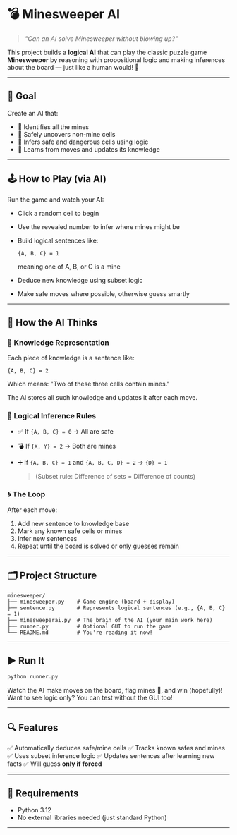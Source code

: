 # 💣 Minesweeper AI

> *"Can an AI solve Minesweeper without blowing up?"*

This project builds a **logical AI** that can play the classic puzzle game **Minesweeper** by reasoning with propositional logic and making inferences about the board — just like a human would! 🧠

---

## 🎯 Goal

Create an AI that:

* 🚩 Identifies all the mines
* 🛟 Safely uncovers non-mine cells
* 🤔 Infers safe and dangerous cells using logic
* 🧠 Learns from moves and updates its knowledge

---

## 🕹️ How to Play (via AI)

Run the game and watch your AI:

* Click a random cell to begin
* Use the revealed number to infer where mines might be
* Build logical sentences like:

  ```
  {A, B, C} = 1
  ```

  meaning one of A, B, or C is a mine
* Deduce new knowledge using subset logic
* Make safe moves where possible, otherwise guess smartly

---

## 🧠 How the AI Thinks

### 🧩 Knowledge Representation

Each piece of knowledge is a sentence like:

```
{A, B, C} = 2
```

Which means: "Two of these three cells contain mines."

The AI stores all such knowledge and updates it after each move.

### 🧮 Logical Inference Rules

* ✅ If `{A, B, C} = 0` → All are safe
* 💣 If `{X, Y} = 2` → Both are mines
* ➕ If `{A, B, C} = 1` and `{A, B, C, D} = 2` → `{D} = 1`

  > (Subset rule: Difference of sets = Difference of counts)

### 🌀 The Loop

After each move:

1. Add new sentence to knowledge base
2. Mark any known safe cells or mines
3. Infer new sentences
4. Repeat until the board is solved or only guesses remain

---

## 🗂️ Project Structure

```
minesweeper/
├── minesweeper.py    # Game engine (board + display)
├── sentence.py       # Represents logical sentences (e.g., {A, B, C} = 1)
├── minesweeperai.py  # The brain of the AI (your main work here)
├── runner.py         # Optional GUI to run the game
└── README.md         # You're reading it now!
```

---

## ▶️ Run It

```bash
python runner.py
```

Watch the AI make moves on the board, flag mines 🚩, and win (hopefully)!
Want to see logic only? You can test without the GUI too!

---

## 🔍 Features

✅ Automatically deduces safe/mine cells
✅ Tracks known safes and mines
✅ Uses subset inference logic
✅ Updates sentences after learning new facts
✅ Will guess **only if forced**

---

## 🔧 Requirements

* Python 3.12
* No external libraries needed (just standard Python)

---
